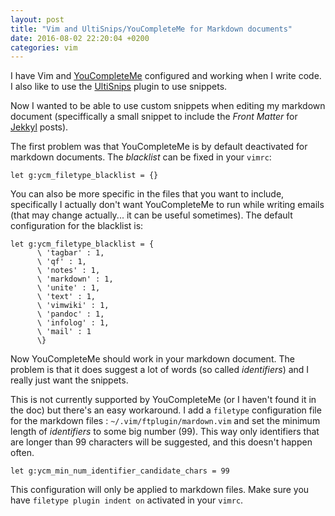```yaml
---
layout: post
title: "Vim and UltiSnips/YouCompleteMe for Markdown documents"
date: 2016-08-02 22:20:04 +0200
categories: vim
---
```


I have Vim and [YouCompleteMe](https://valloric.github.io/YouCompleteMe/)
configured and working when I write code. I also like to use the
[UltiSnips](https://github.com/SirVer/ultisnips) plugin to use snippets.

Now I wanted to be able to use custom snippets when editing my markdown document
(speciffically a small snippet to include the *Front Matter* for
[Jekkyl](https://jekyllrb.com) posts).

The first problem was that YouCompleteMe is by default deactivated for markdown
documents. The *blacklist* can be fixed in your `vimrc`:  

```
let g:ycm_filetype_blacklist = {}
```

You can also be more specific in the files that you want to include,
specifically I actually don't want YouCompleteMe to run while writing emails
(that may change actually... it can be useful sometimes). The default configuration
for the blacklist is:  

```
let g:ycm_filetype_blacklist = {
      \ 'tagbar' : 1,
      \ 'qf' : 1,
      \ 'notes' : 1,
      \ 'markdown' : 1,
      \ 'unite' : 1,
      \ 'text' : 1,
      \ 'vimwiki' : 1,
      \ 'pandoc' : 1,
      \ 'infolog' : 1,
      \ 'mail' : 1
      \}
```

Now YouCompleteMe should work in your markdown document. The problem is that it
does suggest a lot of words (so called *identifiers*) and I really just want the
snippets.

This is not currently supported by YouCompleteMe (or I haven't found it in the
doc) but there's an easy workaround. I add a `filetype` configuration file for the
markdown files : `~/.vim/ftplugin/mardown.vim` and set the minimum length of
*identifiers* to some big number (99). This way only identifiers that are longer
than 99 characters will be suggested, and this doesn't happen often.

```
let g:ycm_min_num_identifier_candidate_chars = 99
```

This configuration will only be applied to markdown files. Make sure you have
`filetype plugin indent on` activated in your `vimrc`.
